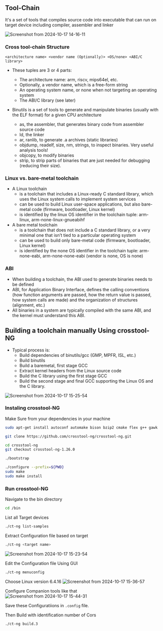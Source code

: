 ## Tool-Chain
It's a set of tools that compiles source code into executable that can run on target device including compiler, assembler and linker

![Screenshot from 2024-10-17 14-16-11](https://github.com/user-attachments/assets/e970838e-55a3-469c-b563-c7d103574180)

### Cross tool-chain Structure
`<architecture name> <vendor name (Optionally)> <OS/none> <ABI/C library>`

* These tuples are 3 or 4 parts:
  * The architecture name: arm, riscv, mips64el, etc.
  * Optionally, a vendor name, which is a free-form string
  * An operating system name, or none when not targeting an operating system
  * The ABI/C library (see later)

* Binutils is a set of tools to generate and manipulate binaries (usually with the ELF format) for a given CPU architecture
  * as, the assembler, that generates binary code from assembler source code
  * ld, the linker
  * ar, ranlib, to generate .a archives (static libraries)
  * objdump, readelf, size, nm, strings, to inspect binaries. Very useful analysis tools!
  * objcopy, to modify binaries
  * strip, to strip parts of binaries that are just needed for debugging (reducing their size).

### Linux vs. bare-metal toolchain
* A Linux toolchain
  * is a toolchain that includes a Linux-ready C standard library, which uses the Linux system calls to implement system services
  * can be used to build Linux user-space applications, but also bare-metal code (firmware, bootloader, Linux kernel)
  * is identified by the linux OS identifier in the toolchain tuple: arm-linux, arm-none-linux-gnueabihf
* A bare metal toolchain
  * is a toolchain that does not include a C standard library, or a very minimal one that isn’t tied to a particular operating system
  * can be used to build only bare-metal code (firmware, bootloader, Linux kernel)
  * is identified by the none OS identifier in the toolchain tuple: arm-none-eabi, arm-none-none-eabi (vendor is none, OS is none)

### ABI
* When building a toolchain, the ABI used to generate binaries needs to be defined
* ABI, for Application Binary Interface, defines the calling conventions (how function arguments are passed, how the return value is passed, how system calls are made) and the organization of structures (alignment, etc.)
* All binaries in a system are typically compiled with the same ABI, and the kernel must understand this ABI.

## Building a toolchain manually Using crosstool-NG
* Typical process is:
  * Build dependencies of binutils/gcc (GMP, MPFR, ISL, etc.)
  * Build binutils
  * Build a baremetal, first stage GCC
  * Extract kernel headers from the Linux source code
  * Build the C library using the first stage GCC
  * Build the second stage and final GCC supporting the Linux OS and the C library.

![Screenshot from 2024-10-17 15-25-54](https://github.com/user-attachments/assets/80756e83-7356-4a0d-bbd6-7c6a7eb0debf)


### Instaling crosstool-NG
Make Sure from your dependencies in your machine 
```sh
sudo apt-get install autoconf automake bison bzip2 cmake flex g++ gawk gcc gettext git gperf help2man libncurses5-dev libstdc++6 libtool libtool-bin make patch python3-dev rsync texinfo unzip wget xz-utils
```
```sh
git clone https://github.com/crosstool-ng/crosstool-ng.git
```
```sh
cd crosstool-ng
git checkout crosstool-ng-1.26.0
```
```sh
./bootstrap
```
```sh
./configure --prefix=${PWD}
sudo make
sudo make install
```

### Run crosstool-NG
Navigate to the bin directory
```sh
cd /bin
```

List all Target devices
```sh
./ct-ng list-samples
```

Extract Configuration file based on target
```sh
./ct-ng <target name>
```
![Screenshot from 2024-10-17 15-23-54](https://github.com/user-attachments/assets/893d3b57-d90b-497a-8d35-5ecc94d669a5)

Edit the Configuration file Using GUI
```sh
./ct-ng menuconfig
```
Choose Linux version 6.4.16
![Screenshot from 2024-10-17 15-36-57](https://github.com/user-attachments/assets/73d95e0c-691d-4bf6-abb1-b82f294b5422)

Configure Companion tools like that
![Screenshot from 2024-10-17 15-44-31](https://github.com/user-attachments/assets/c7f81fb1-d1ef-4ba2-86b1-5ef7356867ae)


Save these Configuratiions in `.config` file.

Then Build with identification number of Cors
```sh
./ct-ng build.3
```



